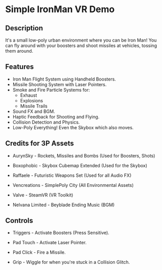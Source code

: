 # Simple IronMan VR Demo

## Description

It's a small low-poly urban environment where you can be Iron Man!
You can fly around with your boosters and shoot missiles at vehicles, tossing them around.

## Features

* Iron Man Flight System using Handheld Boosters.
* Missile Shooting System with Laser Pointers.
* Smoke and Fire Particle Systems for:
  * Exhaust
  * Explosions
  * Missile Trails
* Sound FX and BGM.
* Haptic Feedback for Shooting and Flying.
* Collision Detection and Physics.
* Low-Poly Everything! Even the Skybox which also moves.

## Credits for 3P Assets

* AurynSky - Rockets, Missiles and Bombs (Used for Boosters, Shots)

* Boxophobic - Skybox Cubemap Extended (Used for the Skybox)

* Raffaele - Futuristic Weapons Set (Used for all Audio FX)

* Vencreations - SimplePoly City (All Environmental Assets)

* Valve - SteamVR (VR Toolkit)

* Nelvana Limited - Beyblade Ending Music (BGM)

## Controls

* Triggers - Activate Boosters (Press Sensitive).

* Pad Touch - Activate Laser Pointer.

* Pad Click - Fire a Missile.

* Grip - Wiggle for when you're stuck in a Collision Glitch.
